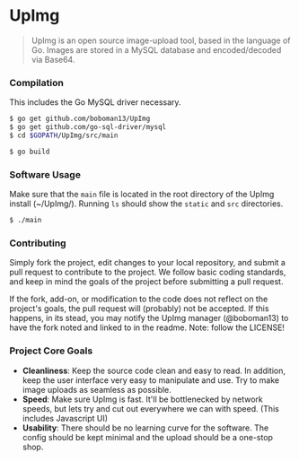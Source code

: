 # UpImg
> UpImg is an open source image-upload tool, based in the language of Go. Images are stored in a MySQL database and encoded/decoded via Base64.

### Compilation
This includes the Go MySQL driver necessary.
```bash
$ go get github.com/boboman13/UpImg
$ go get github.com/go-sql-driver/mysql
$ cd $GOPATH/UpImg/src/main

$ go build
```

### Software Usage
Make sure that the `main` file is located in the root directory of the UpImg install (~/UpImg/). Running `ls` should show the `static` and `src` directories.
```bash
$ ./main
```

### Contributing
Simply fork the project, edit changes to your local repository, and submit a pull request to contribute to the project. We follow basic coding standards, and keep in mind the goals of the project before submitting a pull request.

If the fork, add-on, or modification to the code does not reflect on the project's goals, the pull request will (probably) not be accepted. If this happens, in its stead, you may notify the UpImg manager (@boboman13) to have the fork noted and linked to in the readme. Note: follow the LICENSE!

### Project Core Goals
* **Cleanliness**: Keep the source code clean and easy to read. In addition, keep the user interface very easy to manipulate and use. Try to make image uploads as seamless as possible.
* **Speed**: Make sure UpImg is fast. It'll be bottlenecked by network speeds, but lets try and cut out everywhere we can with speed. (This includes Javascript UI)
* **Usability**: There should be no learning curve for the software. The config should be kept minimal and the upload should be a one-stop shop.